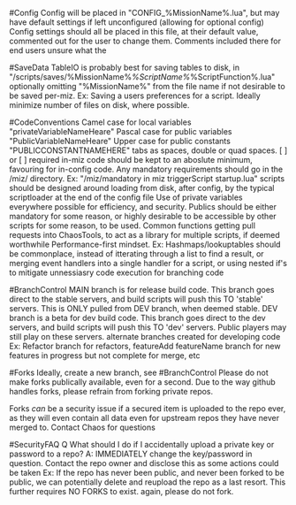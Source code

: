 #Config
  Config will be placed in "CONFIG_%MissionName%.lua", but may have default settings if left unconfigured (allowing for optional config)
  Config settings should all be placed in this file, at their default value, commented out for the user to change them. Comments included there for end users unsure what the 


#SaveData
  TableIO is probably best for saving tables to disk, in "/scripts/saves/%MissionName%_%ScriptName%_%ScriptFunction%.lua"
  optionally omitting "%MissionName%" from the file name if not desirable to be saved per-miz. Ex: Saving a users preferences for a script.
  Ideally minimize number of files on disk, where possible.


#CodeConventions
  Camel case for local variables "privateVariableNameHeare"
  Pascal case for public variables "PublicVariableNameHeare"
  Upper case for public constants "PUBLICCONSTANTNAMEHERE"
  tabs as spaces, double or quad spaces. [  ] or [    ]
  required in-miz code should be kept to an aboslute minimum, favouring for in-config code. Any mandatory requirements should go in the /miz/ directory. Ex: "/miz/mandatory in miz triggerScript startup.lua"
  scripts should be designed around loading from disk, after config, by the typical scriptloader at the end of the config file
  Use of private variables everywhere possible for efficiency, and security. Publics should be either mandatory for some reason, or highly desirable to be accessible by other scripts for some reason, to be used.
  Common functions getting pull requests into ChaosTools, to act as a library for multiple scripts, if deemed worthwhile
  Performance-first mindset. Ex: Hashmaps/lookuptables should be commonplace, instead of itterating through a list to find a result, or merging event handlers into a single handler for a script, or using nested if's to mitigate unnessiasry code execution for branching code


#BranchControl
  MAIN branch is for release build code. This branch goes direct to the stable servers, and build scripts will push this TO 'stable' servers. This is ONLY pulled from DEV branch, when deemed stable.
  DEV branch is a beta for dev build code. This branch goes direct to the dev servers, and build scripts will push this TO 'dev' servers. Public players may still play on these servers.
  alternate branches created for developing code Ex: Refactor branch for refactors, featureAdd featureName branch for new features in progress but not complete for merge, etc


#Forks
  Ideally, create a new branch, see #BranchControl Please do not make forks publically available, even for a second.
  Due to the way github handles forks, please refrain from forking private repos. 

  Forks *can* be a security issue if a secured item is uploaded to the repo ever, as they will even contain all data even for upstream repos they have never merged to. Contact Chaos for questions


#SecurityFAQ
  Q  What should I do if I accidentally upload a private key or password to a repo?
  A: IMMEDIATELY change the key/password in question. Contact the repo owner and disclose this as some actions could be taken Ex: If the repo has never been public, and never been forked to be public, we can potentially delete and reupload the repo as a last resort. This further requires NO FORKS to exist. again, please do not fork.

